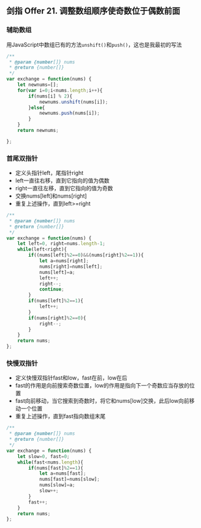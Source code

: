 ## 剑指 Offer 21. 调整数组顺序使奇数位于偶数前面

### 辅助数组

用JavaScript中数组已有的方法`unshift()`和`push()`，这也是我最初的写法

```javascript
/**
 * @param {number[]} nums
 * @return {number[]}
 */
var exchange = function(nums) {
    let newnums=[];
    for(var i=0;i<nums.length;i++){
        if(nums[i] % 2){
            newnums.unshift(nums[i]);
        }else{
            newnums.push(nums[i]);
        }
    }
    return newnums;

};
```

### 首尾双指针

* 定义头指针left，尾指针right
* left一直往右移，直到它指向的值为偶数
* right一直往左移，直到它指向的值为奇数
* 交换nums[left]和nums[right]
* 重复上述操作，直到left>=right

```javascript
/**
 * @param {number[]} nums
 * @return {number[]}
 */
var exchange = function(nums) {
    let left=0, right=nums.length-1;
    while(left<right){
        if((nums[left]%2==0)&&(nums[right]%2==1)){
            let a=nums[right];
            nums[right]=nums[left];
            nums[left]=a;
            left++;
            right--;
            continue;
        }
        if(nums[left]%2==1){
            left++;
        }
        if(nums[right]%2==0){
            right--;
        }
    }
    return nums;
};
```

### 快慢双指针

* 定义快慢双指针fast和low，fast在前，low在后
* fast的作用是向前搜索奇数位置，low的作用是指向下一个奇数应当存放的位置
* fast向前移动，当它搜索到奇数时，将它和nums[low]交换，此后low向前移动一个位置
* 重复上述操作，直到fast指向数组末尾

```javascript
/**
 * @param {number[]} nums
 * @return {number[]}
 */
var exchange = function(nums) {
    let slow=0, fast=0;
    while(fast<nums.length){
        if(nums[fast]%2==1){
            let a=nums[fast];
            nums[fast]=nums[slow];
            nums[slow]=a;
            slow++;
        }
        fast++;
    }
    return nums;
};
```